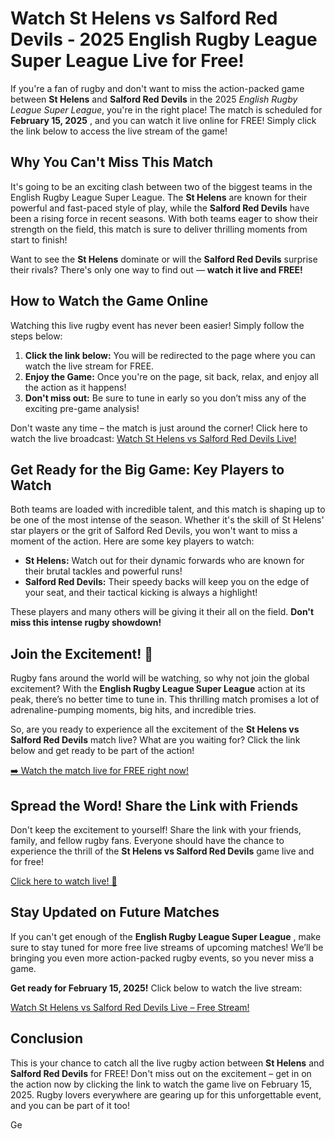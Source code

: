 # Watch St Helens vs Salford Red Devils - 2025 English Rugby League Super League Live for Free!

If you're a fan of rugby and don't want to miss the action-packed game between **St Helens** and **Salford Red Devils** in the 2025 _English Rugby League Super League_, you're in the right place! The match is scheduled for **February 15, 2025** , and you can watch it live online for FREE! Simply click the link below to access the live stream of the game!

## Why You Can't Miss This Match

It's going to be an exciting clash between two of the biggest teams in the English Rugby League Super League. The **St Helens** are known for their powerful and fast-paced style of play, while the **Salford Red Devils** have been a rising force in recent seasons. With both teams eager to show their strength on the field, this match is sure to deliver thrilling moments from start to finish!

Want to see the **St Helens** dominate or will the **Salford Red Devils** surprise their rivals? There's only one way to find out — **watch it live and FREE!**

## How to Watch the Game Online

Watching this live rugby event has never been easier! Simply follow the steps below:

1. **Click the link below:** You will be redirected to the page where you can watch the live stream for FREE.
2. **Enjoy the Game:** Once you're on the page, sit back, relax, and enjoy all the action as it happens!
3. **Don't miss out:** Be sure to tune in early so you don’t miss any of the exciting pre-game analysis!

Don't waste any time – the match is just around the corner! Click here to watch the live broadcast: [Watch St Helens vs Salford Red Devils Live!](https://tinyurl.com/livestreamfreeo?st=St+Helens+vs+Salford+Red+Devils&si=ghc)

## Get Ready for the Big Game: Key Players to Watch

Both teams are loaded with incredible talent, and this match is shaping up to be one of the most intense of the season. Whether it's the skill of St Helens' star players or the grit of Salford Red Devils, you won't want to miss a moment of the action. Here are some key players to watch:

- **St Helens:** Watch out for their dynamic forwards who are known for their brutal tackles and powerful runs!
- **Salford Red Devils:** Their speedy backs will keep you on the edge of your seat, and their tactical kicking is always a highlight!

These players and many others will be giving it their all on the field. **Don't miss this intense rugby showdown!**

## Join the Excitement! 🚨

Rugby fans around the world will be watching, so why not join the global excitement? With the **English Rugby League Super League** action at its peak, there’s no better time to tune in. This thrilling match promises a lot of adrenaline-pumping moments, big hits, and incredible tries.

So, are you ready to experience all the excitement of the **St Helens vs Salford Red Devils** match live? What are you waiting for? Click the link below and get ready to be part of the action!

[➡️ Watch the match live for FREE right now!](https://tinyurl.com/livestreamfreeo?st=St+Helens+vs+Salford+Red+Devils&si=ghc)

## Spread the Word! Share the Link with Friends

Don't keep the excitement to yourself! Share the link with your friends, family, and fellow rugby fans. Everyone should have the chance to experience the thrill of the **St Helens vs Salford Red Devils** game live and for free!

[Click here to watch live! 📲](https://tinyurl.com/livestreamfreeo?st=St+Helens+vs+Salford+Red+Devils&si=ghc)

## Stay Updated on Future Matches

If you can't get enough of the **English Rugby League Super League** , make sure to stay tuned for more free live streams of upcoming matches! We’ll be bringing you even more action-packed rugby events, so you never miss a game.

**Get ready for February 15, 2025!** Click below to watch the live stream:

[Watch St Helens vs Salford Red Devils Live – Free Stream!](https://tinyurl.com/livestreamfreeo?st=St+Helens+vs+Salford+Red+Devils&si=ghc)

## Conclusion

This is your chance to catch all the live rugby action between **St Helens** and **Salford Red Devils** for FREE! Don't miss out on the excitement – get in on the action now by clicking the link to watch the game live on February 15, 2025. Rugby lovers everywhere are gearing up for this unforgettable event, and you can be part of it too!

Ge
